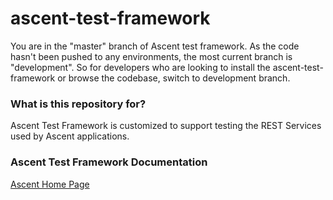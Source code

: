# ascent-test-framework



You are in the "master" branch of Ascent test framework. As the code hasn't been pushed to any environments, the most current branch is "development". So for developers who are looking to install the ascent-test-framework or browse the codebase, switch to development branch.

### **What is this repository for?**

Ascent Test Framework is customized to support testing the REST Services used by Ascent applications. 

### Ascent Test Framework Documentation

[Ascent Home Page ](https://github.com/department-of-veterans-affairs/ascent-test-framework/wiki)
